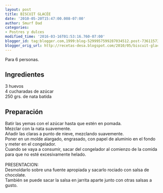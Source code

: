 ```yaml
---
layout: post
title: BISCUIT GLACÉE
date: '2010-05-20T15:47:00.008-07:00'
author: Smurf Dad
categories:
- Postres y dulces
modified_time: '2016-03-16T01:53:16.760-07:00'
blogger_id: tag:blogger.com,1999:blog-5299957599287034512.post-7361157394965176466
blogger_orig_url: http://recetas-desa.blogspot.com/2010/05/biscuit-glacee.html
---
```


Para 6 personas.<br><h2>Ingredientes</h2><p>3 huevos<br/>4 cucharadas de az&uacute;car<br/>250 grs. de nata batida</p><h2>Preparaci&oacute;n</h2><p>Batir las yemas con el az&uacute;car hasta que est&eacute;n en pomada.<br/>Mezclar con la nata suavemente.<br/>A&ntilde;adir las claras a punto de nieve, mezclando suavemente.<br/>Poner en un molde alargado, engrasado, con papel de aluminio en el fondo y meter en el congelador.<br/>Cuando se vaya a consumir, sacar del congelador al comienzo de la comida para que no est&eacute; excesivamente helado.<br/><br/>PRESENTACION:<br/>Desmoldarlo sobre una fuente apropiada y sacarlo rociado con salsa de chocolate.<br/>Tambi&eacute;n se puede sacar la salsa en jarrita aparte junto con otras salsas a gusto.</p>